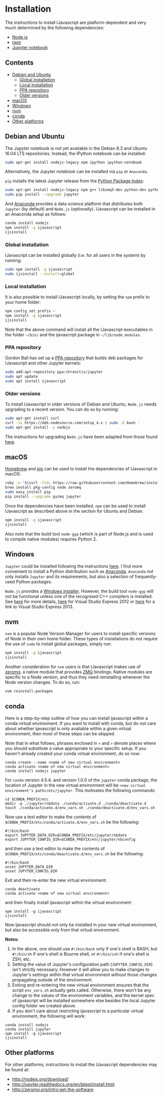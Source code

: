 # Installation

The instructions to install IJavascript are platform-dependent and very much
determined by the following dependencies:

- [Node.js](http://nodejs.org/)
- [npm](https://www.npmjs.com/)
- [Jupyter notebook](http://jupyter.org/)


## Contents

- [Debian and Ubuntu](#debian-and-ubuntu)
  - [Global installation](#global-installation)
  - [Local installation](#local-installation)
  - [PPA repository](#ppa-repository)
  - [Older versions](#older-versions)
- [macOS](#macos)
- [Windows](#windows)
- [nvm](#nvm)
- [conda](#conda)
- [Other platforms](#other-platforms)


## Debian and Ubuntu

The Jupyter notebook is not yet available in the Debian 8.3 and Ubuntu 16.04 LTS
repositories. Instead, the IPython notebook can be installed:

```sh
sudo apt-get install nodejs-legacy npm ipython ipython-notebook
```

Alternatively, the Jupyter notebook can be installed via `pip` or `Anaconda`.

`pip` installs the latest Jupyter release from the [Python Package
Index](https://pypi.python.org/pypi):

```sh
sudo apt-get install nodejs-legacy npm g++ libzmq3-dev python-dev python-pip
sudo pip install --upgrade jupyter
```

And [Anaconda](http://continuum.io/downloads) provides a data science platform
that distributes both `Jupyter` (by default) and `Node.js` (optionally).
IJavascript can be installed in an Anaconda setup as follows:

```sh
conda install nodejs
npm install -g ijavascript
ijsinstall
```


### Global installation

IJavascript can be installed globally (i.e. for all users in the system) by
running:

```sh
sudo npm install -g ijavascript
sudo ijsinstall --install=global
```


### Local installation

It is also possible to install IJavascript locally, by setting the `npm` prefix
to your home folder:

```sh
npm config set prefix ~
npm install -g ijavascript
ijsinstall
```

Note that the above command will install all the IJavascript executables in the
folder `~/bin/` and the ijavascript package in `~/lib/node_modules`.


### PPA repository

Gordon Ball has set up a [PPA
repository](https://launchpad.net/%7Echronitis/+archive/ubuntu/jupyter) that
builds deb packages for IJavascript and other Jupyter kernels:

```sh
sudo add-apt-repository ppa:chronitis/jupyter
sudo apt update
sudo apt install ijavascript
```


### Older versions

To install IJavascript in older versions of Debian and Ubuntu, `Node.js` needs
upgrading to a recent version. You can do so by running:

```sh
sudo apt-get install curl
curl -sL https://deb.nodesource.com/setup_4.x | sudo -E bash -
sudo apt-get install -y nodejs
```

The instructions for upgrading `Node.js` have been adapted from those found
[here](https://nodejs.org/en/download/package-manager/#debian-and-ubuntu-based-linux-distributions).


## macOS

[Homebrew](http://brew.sh/) and [pip](https://pip.pypa.io/) can be used to
install the dependencies of IJavascript in macOS:

```sh
ruby -e "$(curl -fsSL https://raw.githubusercontent.com/Homebrew/install/master/install)"
brew install pkg-config node zeromq
sudo easy_install pip
pip install --upgrade pyzmq jupyter
```

Once the dependencies have been installed, `npm` can be used to install
IJavascript as described above in the section for Ubuntu and Debian.

```sh
npm install -g ijavascript
ijsinstall
```

Also note that the build tool `node-gyp` (which is part of Node.js and is used
to compile native modules) requires Python 2.


## Windows

`Jupyter` could be installed following the instructions
[here](http://jupyter.readthedocs.org/en/latest/install.html). I find more
convenient to install a Python distribution such as
[Anaconda](http://continuum.io/downloads). `Anaconda` not only installs
`Jupyter` and its requirements, but also a selection of frequently-used Python
packages.

`Node.js` provides a [Windows installer](https://nodejs.org/download/). However,
the build tool `node-gyp` will not be functional unless one of the recognised
C++ compilers is installed. See [here](https://github.com/TooTallNate/node-gyp)
for more details,
[here](http://www.microsoft.com/en-us/download/details.aspx?id=34673) for Visual
Studio Express 2012 or
[here](https://www.visualstudio.com/products/visual-studio-express-vs) for a
link to Visual Studio Express 2013.


## nvm

`nvm` is a popular Node Version Manager for users to install specific versions
of Node in their own home folder. These types of installations do not require
the use of `sudo` to install global packages, simply run:

```sh
npm install -g ijavascript
ijsinstall
```

Another consideration for `nvm` users is that IJavascript makes use of
[zeromq](https://github.com/zeromq/zeromq.js), a native module that provides
[ZMQ](http://www.zeromq.org/) bindings. Native modules are specific to a Node
version, and thus they need reinstalling whenever the Node version changes.  To
do so, run:

```sh
nvm reinstall-packages
```

## conda

Here is a step-by-step outline of how you can install ijavascript within a conda virtual environment. If you want to install with conda, but do not care about whether ijavascript is only available within a given virtual environment, then most of these steps can be skipped.

Note that in what follows, phrases enclosed in `<` and `>` denote places where you should substitute a value appropriate to your specific setup. If you haven't already created your conda virtual environment, do so now:

```
conda create --name <name of new virtual environment>
conda activate <name of new virtual environment>
conda install nodejs jupyter
```

For `conda` version 4.5.4. and version 1.0.0 of the `jupyter` conda package, the location of Jupyter in the new virtual environment will be `<new virtual environment's path>/etc/jupyter`. This motivates the following commands:

```
cd $CONDA_PREFIX/etc
mkdir -p ./jupyter/nbdata ./conda/activate.d ./conda/deactivate.d
touch ./conda/activate.d/env_vars.sh ./conda/deactivate.d/env_vars.sh
```

Now use a text editor to make the contents of `$CONDA_PREFIX/etc/conda/activate.d/env_vars.sh` be the following:

```
#!/bin/bash
export JUPYTER_DATA_DIR=$CONDA_PREFIX/etc/jupyter/nbdata
export JUPYTER_CONFIG_DIR=$CONDA_PREFIX/etc/jupyter/nbconfig
```

and then use a text editor to make the contents of `$CONDA_PREFIX/etc/conda/deactivate.d/env_vars.sh` be the following:

```
#!/bin/bash
unset JUPYTER_DATA_DIR
unset JUPYTER_CONFIG_DIR
```

Exit and then re-enter the new virtual environment:

```
conda deactivate
conda activate <name of new virtual environment>
```

and then finally install ijavascript within the virtual environment:

```
npm install -g ijavascript
ijsinstall
```
Now ijavascript should not only be installed in your new virtual environment, but also be accessible _only_ from that virtual environment.

**Notes:**

1.  In the above, one should use `#!/bin/bash` only if one's shell is BASH, but `#!/bin/sh` if one's shell is Bourne shell, or `#!/bin/zsh` if one's shell is ZSH, etc.
2. Setting the value of Jupyter's configuration path (`JUPYTER_CONFIG_DIR`) isn't strictly necessary. However it will allow you to make changes to Jupyter's settings within that virtual environment without those changes propagating outside of the environment.
3. Exiting and re-entering the new virtual environment ensures that the script `env_vars.sh` actually gets called. Otherwise, there won't be any change to the values of the environment variables, and the kernel spec of ijavascript will be installed somewhere else besides the local Jupyter config folder we created above.
4. If you don't care about restricting ijavascript to a particular virtual environment, the following will work:

```
conda install nodejs
conda install jupyter
npm install -g ijavascript
ijsinstall
```

## Other platforms

For other platforms, instructions to install the IJavascript dependencies may be
found at:
- http://nodejs.org/download/
- http://jupyter.readthedocs.org/en/latest/install.html
- http://zeromq.org/intro:get-the-software
